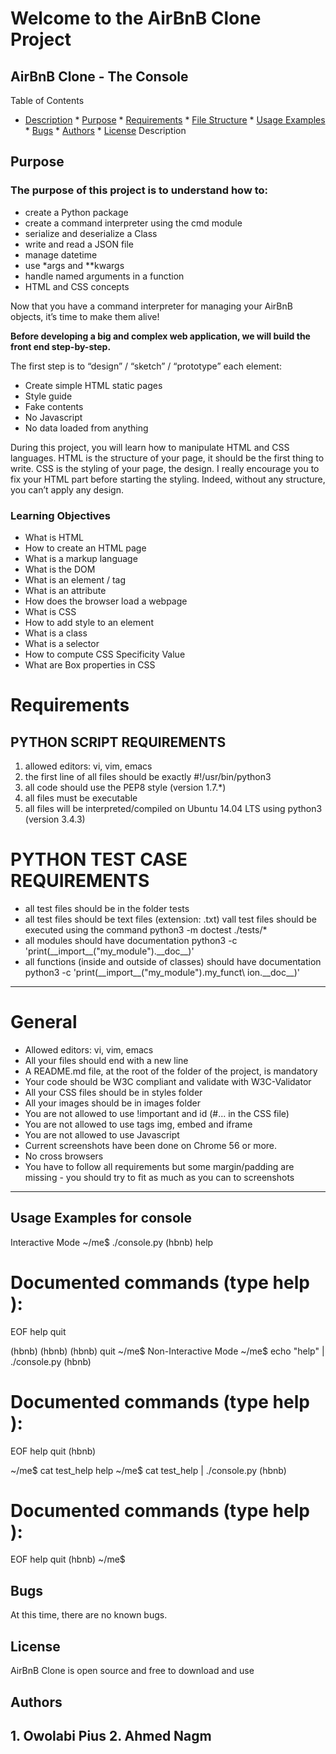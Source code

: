 <h1>Welcome to the AirBnB Clone Project</h1>

<h2>AirBnB Clone - The Console</h2>


Table of Contents


* [Description](#description) * [Purpose](#purpose) * [Requirements](#requirements) * [File Structure](#file-structure) * [Usage Examples](#usage-examples) * [Bugs](#bugs) * [Authors](#authors) * [License](#license)
Description


<h2>Purpose</h2>
<h3>The purpose of this project is to understand how to: </h3>
<ul>
<li>create a Python package</li>
<li>create a command interpreter using the cmd module</li>
<li>serialize and deserialize a Class</li>
<li>write and read a JSON file</li>
<li>manage datetime</li>
<li>use *args and **kwargs</li>
<li>handle named arguments in a function</li>
<li>HTML and CSS concepts</li>
  </ul>
<p>Now that you have a command interpreter for managing your AirBnB objects, it’s time to make them alive! </p>

<p><b>Before developing a big and complex web application, we will build the front end step-by-step.</b></p>
<p>The first step is to “design” / “sketch” / “prototype” each element: </p>
<ul>
  <li>Create simple HTML static pages</li>
  <li>Style guide</li>
  <li>Fake contents</li>
  <li>No Javascript</li>
  <li>No data loaded from anything</li>
</ul>
<p>During this project, you will learn how to manipulate HTML and CSS languages. HTML is the structure of your page, it should be the first thing to write. CSS is the styling of your page, the design. I really encourage you to fix your HTML part before starting the styling. Indeed, without any structure, you can’t apply any design.</p>

<h3>Learning Objectives</h3>
<ul>
  <li>What is HTML</li>
<li>How to create an HTML page</li>
<li>What is a markup language</li>
<li>What is the DOM</li>
<li>What is an element / tag</li>
<li>What is an attribute</li>
<li>How does the browser load a webpage</li>
<li>What is CSS</li>
<li>How to add style to an element</li>
<li>What is a class</li>
<li>What is a selector</li>
<li>How to compute CSS Specificity Value</li>
<li>What are Box properties in CSS</li>
</ul>

<h1>Requirements</h1>
<h2>PYTHON SCRIPT REQUIREMENTS</h2>
<ol>
<li>allowed editors: vi, vim, emacs</li>
<li>the first line of all files should be exactly #!/usr/bin/python3</li>
<li>all code should use the PEP8 style (version 1.7.*)</li>
<li>all files must be executable</li>
<li>all files will be interpreted/compiled on Ubuntu 14.04 LTS using python3 (version 3.4.3)</li>
  </ol>
<h1>PYTHON TEST CASE REQUIREMENTS</h1>
<ul>
<li>all test files should be in the folder tests
<li>all test files should be text files (extension: .txt)
vall test files should be executed using the command python3 -m doctest ./tests/*
<li>all modules should have documentation python3 -c 'print(__import__("my_module").__doc__)'
<li>all functions (inside and outside of classes) should have documentation python3 -c 'print(__import__("my_module").my_funct\ ion.__doc__)'</li>
  </ul>
  <hr/>
<h1>General</h1>
<ul>
<li>Allowed editors: vi, vim, emacs</li>
<li>All your files should end with a new line</li>
<li>A README.md file, at the root of the folder of the project, is mandatory</li>
<li>Your code should be W3C compliant and validate with W3C-Validator</li>
<li>All your CSS files should be in styles folder</li>
<li>All your images should be in images folder</li>
<li>You are not allowed to use !important and id (#... in the CSS file)</li>
<li>You are not allowed to use tags img, embed and iframe</li>
<li>You are not allowed to use Javascript</li>
<li>Current screenshots have been done on Chrome 56 or more.</li>
<li>No cross browsers</li>
<li>You have to follow all requirements but some margin/padding are missing - you should try to fit as much as you can to screenshots</li>
  </ul>
  <hr />
<h2>Usage Examples for console</h2>
Interactive Mode
~/me$ ./console.py
(hbnb) help

Documented commands (type help <topic>):
========================================
EOF  help  quit

(hbnb)
(hbnb)
(hbnb) quit
~/me$
Non-Interactive Mode
~/me$ echo "help" | ./console.py
(hbnb)

Documented commands (type help <topic>):
========================================
EOF  help  quit
(hbnb)

~/me$ cat test_help
help
~/me$ cat test_help | ./console.py
(hbnb)

Documented commands (type help <topic>):
========================================
EOF  help  quit
(hbnb)
~/me$
<h2>Bugs</h2>
  <p>At this time, there are no known bugs.</p>

  <h2>License</h2>
  <p>AirBnB Clone is open source and free to download and use</p>

<h2>Authors<h2>
  1. Owolabi Pius
  2. Ahmed Nagm

